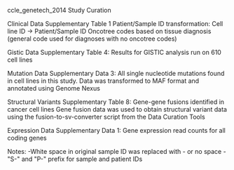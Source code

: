 ccle_genetech_2014 Study Curation 

Clinical Data
Supplementary Table 1
Patient/Sample ID transformation: 
Cell line ID -> Patient/Sample ID
Oncotree codes based on tissue diagnosis (general code used for diagnoses with no oncotree codes)

Gistic Data
Supplementary Table 4: Results for GISTIC analysis run on 610 cell lines

Mutation Data
Supplementary Data 3: All single nucleotide mutations found in cell lines in this study. 
Data was transformed to MAF format and annotated using Genome Nexus

Structural Variants
Supplementary Table 8: Gene-gene fusions identified in cancer cell lines
Gene fusion data was used to obtain structural variant data using the fusion-to-sv-converter script from the Data Curation Tools


Expression Data
Supplementary Data 1: Gene expression read counts for all coding genes


Notes: 
-White space in original sample ID was replaced with - or no space
-"S-" and "P-" prefix for sample and patient IDs 